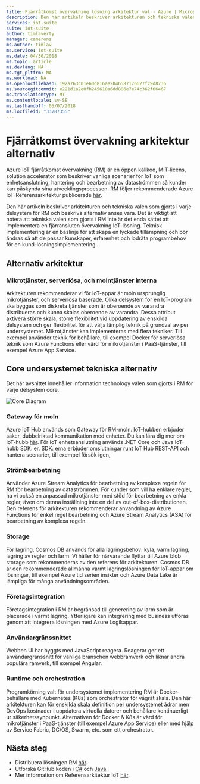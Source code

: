 ```yaml
---
title: Fjärråtkomst övervakning lösning arkitektur val - Azure | Microsoft Docs
description: Den här artikeln beskriver arkitekturen och tekniska valen som gjorts i Fjärrövervaknings
services: iot-suite
suite: iot-suite
author: timlaverty
manager: camerons
ms.author: timlav
ms.service: iot-suite
ms.date: 04/30/2018
ms.topic: article
ms.devlang: NA
ms.tgt_pltfrm: NA
ms.workload: NA
ms.openlocfilehash: 192a763c01e60d816ae2046587176627fc9d8736
ms.sourcegitcommit: e221d1a2e0fb245610a6dd886e7e74c362f06467
ms.translationtype: MT
ms.contentlocale: sv-SE
ms.lasthandoff: 05/07/2018
ms.locfileid: "33787355"
---
```

# <a name="remote-monitoring-architectural-choices"></a>Fjärråtkomst övervakning arkitektur alternativ

Azure IoT fjärråtkomst övervakning (RM) är en öppen källkod, MIT-licens, solution accelerator som beskriver vanliga scenarier för IoT som enhetsanslutning, hantering och bearbetning av dataströmmen så kunder kan påskynda sina utvecklingsprocessen.  RM följer rekommenderade Azure IoT-Referensarkitektur publicerade [här](https://azure.microsoft.com/updates/microsoft-azure-iot-reference-architecture-available/).  

Den här artikeln beskriver arkitekturen och tekniska valen som gjorts i varje delsystem för RM och beskrivs alternativ anses vara.  Det är viktigt att notera att tekniska valen som gjorts i RM inte är det enda sättet att implementera en fjärransluten övervakning IoT-lösning.  Teknisk implementering är en baslinje för att skapa en lyckade tillämpning och bör ändras så att de passar kunskaper, erfarenhet och lodräta programbehov för en kund-lösningsimplementering.

## <a name="architectural-choices"></a>Alternativ arkitektur

### <a name="microservices-serverless-and-cloud-native"></a>Mikrotjänster, serverlösa, och molntjänster interna

Arkitekturen rekommenderar vi för IoT-appar är moln ursprunglig mikrotjänster, och serverlösa baserade.  Olika delsystem för en IoT-program ska byggas som diskreta tjänster som är oberoende av varandra distribueras och kunna skalas oberoende av varandra.  Dessa attribut aktivera större skala, större flexibilitet vid uppdatering av enskilda delsystem och ger flexibilitet för att välja lämplig teknik på grundval av per undersystemet.  Mikrotjänster kan implementeras med flera tekniker. Till exempel använder teknik för behållare, till exempel Docker för serverlösa teknik som Azure Functions eller värd för mikrotjänster i PaaS-tjänster, till exempel Azure App Service.

## <a name="core-subsystem-technology-choices"></a>Core undersystemet tekniska alternativ

Det här avsnittet innehåller information technology valen som gjorts i RM för varje delsystem core.

![Core Diagram](media/iot-suite-remote-monitoring-architectural-choices/subsystem.png) 

### <a name="cloud-gateway"></a>Gateway för moln
Azure IoT Hub används som Gateway för RM-moln.  IoT-hubben erbjuder säker, dubbelriktad kommunikation med enheter. Du kan lära dig mer om IoT-hubb [här](https://azure.microsoft.com/services/iot-hub/). För IoT enhetsanslutning används .NET Core och Java IoT-hubb SDK: er.  SDK: erna erbjuder omslutningar runt IoT Hub REST-API och hantera scenarier, till exempel försök igen, 

### <a name="stream-processing"></a>Strömbearbetning
Använder Azure Stream Analytics för bearbetning av komplexa regeln för RM för bearbetning av dataströmmen.  För kunder som vill ha enklare regler, ha vi också en anpassad mikrotjänster med stöd för bearbetning av enkla regler, även om denna inställning inte en del av out-of-box-distributionen. Den referens för arkitekturen rekommenderar användning av Azure Functions för enkel regel bearbetning och Azure Stream Analytics (ASA) för bearbetning av komplexa regeln.  

### <a name="storage"></a>Storage
För lagring, Cosmos DB används för alla lagringsbehov: kyla, varm lagring, lagring av regler och larm. Vi håller för närvarande flyttar till Azure blob storage som rekommenderas av den referens för arkitekturen.  Cosmos DB är den rekommenderade allmänna varmt lagringslösningen för IoT-appar om lösningar, till exempel Azure tid serien insikter och Azure Data Lake är lämpliga för många användningsområden.

### <a name="business-integration"></a>Företagsintegration
Företagsintegration i RM är begränsad till generering av larm som är placerade i varmt lagring. Ytterligare kan integrering med business utföras genom att integrera lösningen med Azure Logikappar.

### <a name="user-interface"></a>Användargränssnittet
Webben UI har byggts med JavaScript reagera.  Reagerar ger ett användargränssnitt för vanliga branschen webbramverk och liknar andra populära ramverk, till exempel Angular.  

### <a name="runtime-and-orchestration"></a>Runtime och orchestration
Programkörning valt för undersystemet implementering RM är Docker-behållare med Kubernetes (K8s) som orchestrator för vågrät skala.  Den här arkitekturen kan för enskilda skala definition per undersystemet ådrar men DevOps kostnader i uppdatera virtuella datorer och behållare kontinuerligt ur säkerhetssynpunkt.  Alternativen för Docker & K8s är värd för mikrotjänster i PaaS-tjänster (till exempel Azure App Service) eller med hjälp av Service Fabric, DC/OS, Swarm, etc. som ett orchestrator.

## <a name="next-steps"></a>Nästa steg
* Distribuera lösningen RM [här](https://www.azureiotsuite.com/).
* Utforska GitHub koden i [C#](https://github.com/Azure/azure-iot-pcs-remote-monitoring-dotnet/) och [Java](https://github.com/Azure/azure-iot-pcs-remote-monitoring-java/).  
* Mer information om Referensarkitektur IoT [här](https://azure.microsoft.com/updates/microsoft-azure-iot-reference-architecture-available/).
